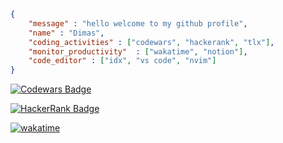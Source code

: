 
```json
{
    "message" : "hello welcome to my github profile",
    "name" : "Dimas",
    "coding_activities" : ["codewars", "hackerank", "tlx"],
    "monitor_productivity"  : ["wakatime", "notion"],
    "code_editor" : ["idx", "vs code", "nvim"]
}
```
<div>
    
[![Codewars Badge](https://www.codewars.com/users/dimas292/badges/small)](https://www.codewars.com/users/dimas292)

[![HackerRank Badge](https://img.shields.io/badge/HackerRank-Profile-brightgreen)](https://www.hackerrank.com/profile/dimasixc22)

[![wakatime](https://wakatime.com/badge/github/dimas292/weather-app.svg)](https://wakatime.com/badge/github/dimas292/weather-app)
</div>


